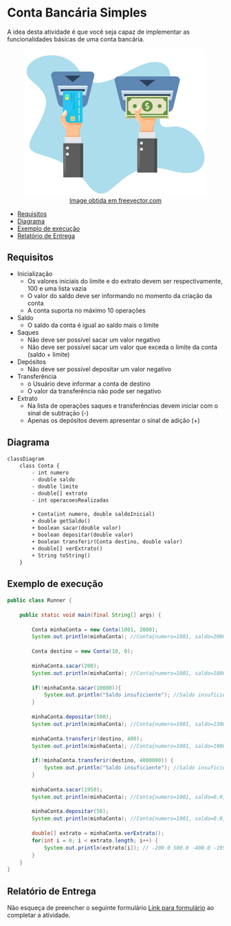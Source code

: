 # Conta Bancária Simples

A idea desta atividade é que você seja capaz de implementar as funcionalidades
básicas de uma conta bancária.

<figure>
  <img src="contabancaria.jpg" alt="ilustração de operações típicas de contas bancárias">
  <figcaption style="text-align: center"><a href="https://www.freevector.com/free-iconic-atm-vectors-25886">Image obtida em freevector.com</a></figcaption>
</figure>


- [Requisitos](#requisitos)
- [Diagrama](#diagrama)
- [Exemplo de execução](#exemplo-de-execução)
- [Relatório de Entrega](#relatório-de-entrega)


## Requisitos

- Inicialização
  - Os valores iniciais do limite e do extrato devem ser respectivamente, 100 e uma lista vazia
  - O valor do saldo deve ser informando no momento da criação da conta
  - A conta suporta no máximo 10 operações
- Saldo
  - O saldo da conta é igual ao saldo mais o limite
- Saques
  - Não deve ser possível sacar um valor negativo
  - Não deve ser possível sacar um valor que exceda o limite da conta (saldo + limite)
- Depósitos
  - Não deve ser possível depositar um valor negativo
- Transferência
  - o Usuário deve informar a conta de destino
  - O valor da transferência não pode ser negativo
- Extrato
  - Na lista de operações saques e transferências devem iniciar com o sinal de subtração (-)
  - Apenas os depósitos devem apresentar o sinal de adição (+)
  

## Diagrama

```mermaid
classDiagram
    class Conta {
        - int numero
        - double saldo
        - double limite
        - double[] extrato
        - int operacoesRealizadas

        + Conta(int numero, double saldoInicial)
        + double getSaldo()
        + boolean sacar(double valor)
        + boolean depositar(double valor)
        + boolean transferir(Conta destino, double valor)
        + double[] verExtrato()
        + String toString()
    }
```

## Exemplo de execução 

```java
public class Runner {

    public static void main(final String[] args) {

        Conta minhaConta = new Conta(1001, 2000);
        System.out.println(minhaConta); //Conta{numero=1001, saldo=2000.0, limite=100.0}

        Conta destino = new Conta(10, 0);

        minhaConta.sacar(200);
        System.out.println(minhaConta); //Conta{numero=1001, saldo=1800.0, limite=100.0}

        if(!minhaConta.sacar(10000)){
            System.out.println("Saldo insuficiente"); //Saldo insuficiente
        }

        minhaConta.depositar(500);
        System.out.println(minhaConta); //Conta{numero=1001, saldo=2300.0, limite=100.0}

        minhaConta.transferir(destino, 400);
        System.out.println(minhaConta); //Conta{numero=1001, saldo=1900.0, limite=100.0}

        if(!minhaConta.transferir(destino, 4000000)) {
            System.out.println("Saldo insuficiente"); //Saldo insuficiente
        }

        minhaConta.sacar(1950);
        System.out.println(minhaConta); //Conta{numero=1001, saldo=0.0, limite=50.0}

        minhaConta.depositar(50);
        System.out.println(minhaConta); //Conta{numero=1001, saldo=0.0, limite=100.0}

        double[] extrato = minhaConta.verExtrato();
        for(int i = 0; i < extrato.length; i++) {
            System.out.println(extrato[i]); // -200.0 500.0 -400.0 -1950.0 50.0
        }
    }
}
```

## Relatório de Entrega

Não esqueça de preencher o seguinte formulário [Link para formulário](https://forms.gle/yADAXnYegPeYquzV6) ao completar a atividade.
